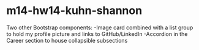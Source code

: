 # m14-hw14-kuhn-shannon
Two other Bootstrap components:
  -Image card combined with a list group to hold my profile picture and links to GitHub/LinkedIn
  -Accordion in the Career section to house collapsible subsections